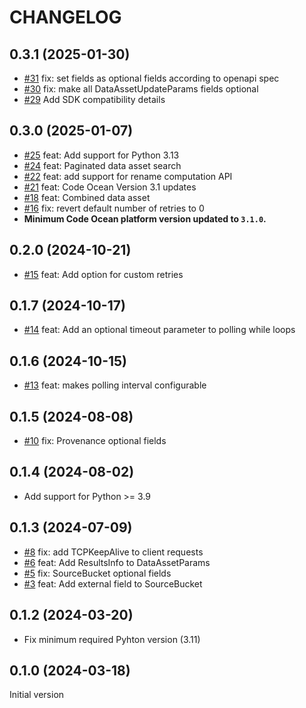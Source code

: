 CHANGELOG
=========

## 0.3.1 (2025-01-30)
- [#31](https://github.com/codeocean/codeocean-sdk-python/pull/31) fix: set fields as optional fields according to openapi spec
- [#30](https://github.com/codeocean/codeocean-sdk-python/pull/30) fix: make all DataAssetUpdateParams fields optional
- [#29](https://github.com/codeocean/codeocean-sdk-python/pull/29) Add SDK compatibility details

## 0.3.0 (2025-01-07)

- [#25](https://github.com/codeocean/codeocean-sdk-python/pull/25) feat: Add support for Python 3.13
- [#24](https://github.com/codeocean/codeocean-sdk-python/pull/24) feat: Paginated data asset search
- [#22](https://github.com/codeocean/codeocean-sdk-python/pull/22) feat: add support for rename computation API
- [#21](https://github.com/codeocean/codeocean-sdk-python/pull/21) feat: Code Ocean Version 3.1 updates
- [#18](https://github.com/codeocean/codeocean-sdk-python/pull/18) feat: Combined data asset
- [#16](https://github.com/codeocean/codeocean-sdk-python/pull/16) fix: revert default number of retries to 0
- **Minimum Code Ocean platform version updated to `3.1.0`.**  

## 0.2.0 (2024-10-21)

- [#15](https://github.com/codeocean/codeocean-sdk-python/pull/15) feat: Add option for custom retries

## 0.1.7 (2024-10-17)

- [#14](https://github.com/codeocean/codeocean-sdk-python/pull/14) feat: Add an optional timeout parameter to polling while loops

## 0.1.6 (2024-10-15)

- [#13](https://github.com/codeocean/codeocean-sdk-python/pull/13) feat: makes polling interval configurable

## 0.1.5 (2024-08-08)

- [#10](https://github.com/codeocean/codeocean-sdk-python/pull/10) fix: Provenance optional fields

## 0.1.4 (2024-08-02)

- Add support for Python >= 3.9

## 0.1.3 (2024-07-09)

- [#8](https://github.com/codeocean/codeocean-sdk-python/pull/8) fix: add TCPKeepAlive to client requests
- [#6](https://github.com/codeocean/codeocean-sdk-python/pull/6) feat: Add ResultsInfo to DataAssetParams
- [#5](https://github.com/codeocean/codeocean-sdk-python/pull/5) fix: SourceBucket optional fields
- [#3](https://github.com/codeocean/codeocean-sdk-python/pull/3) feat: Add external field to SourceBucket

## 0.1.2 (2024-03-20)

- Fix minimum required Pyhton version (3.11)

## 0.1.0 (2024-03-18)

Initial version
